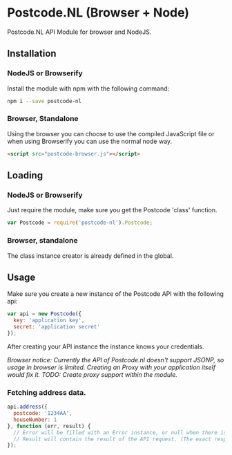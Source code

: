 # Postcode.NL (Browser + Node)
Postcode.NL API Module for browser and NodeJS.


## Installation

### NodeJS or Browserify

Install the module with npm with the following command:
```bash
npm i --save postcode-nl
```

### Browser, Standalone
Using the browser you can choose to use the compiled JavaScript file or when
using Browserify you can use the normal node way.

```html
<script src="postcode-browser.js"></script>
```


## Loading

### NodeJS or Browserify

Just require the module, make sure you get the Postcode 'class' function.

```javascript
var Postcode = require('postcode-nl').Postcode;
```

### Browser, standalone

The class instance creator is already defined in the global.


## Usage

Make sure you create a new instance of the Postcode API with the following api:

```javascript
var api = new Postcode({
  key: 'application key',
  secret: 'application secret'
});
```

After creating your API instance the instance knows your credentials.

_Browser notice: Currently the API of Postcode.nl doesn't support JSONP, so usage in browser is limited. Creating an Proxy with your application itself would fix it._
_TODO: Create proxy support within the module._

### Fetching address data.

```javascript
api.address({
  postcode: '1234AA',
  houseNumber: 1
}, function (err, result) {
  // Error will be filled with an Error instance, or null when there is no error at all.
  // Result will contain the result of the API request. (The exact response could change).
});
```
